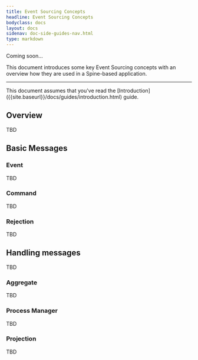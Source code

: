 ```yaml
---
title: Event Sourcing Concepts
headline: Event Sourcing Concepts
bodyclass: docs
layout: docs
sidenav: doc-side-guides-nav.html
type: markdown
---
```


<p class="coming-soon">Coming soon...</p>

<p>This document introduces some key Event Sourcing concepts
with an overview how they are used in a Spine-based application.</p>
<hr>
This document assumes that you've read the [Introduction]({{site.baseurl}}/docs/guides/introduction.html) guide.

## Overview

TBD

## Basic Messages

### Event

TBD

### Command

TBD

### Rejection

TBD

## Handling messages

TBD

### Aggregate

TBD

### Process Manager

TBD

### Projection

TBD
